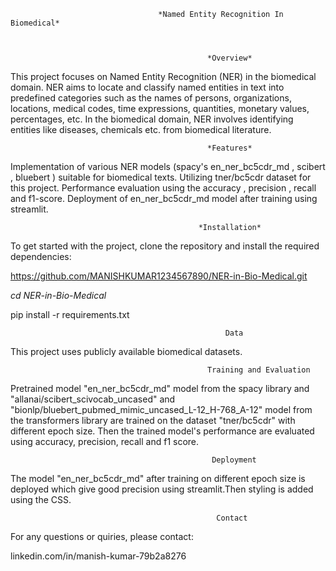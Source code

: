                                      *Named Entity Recognition In Biomedical* 


                                                 
                                                *Overview*

                                                
This project focuses on Named Entity Recognition (NER) in the biomedical domain. NER aims to locate and classify named entities in text into predefined categories such as the names of persons, organizations, locations, medical codes, time expressions, quantities, monetary values, percentages, etc. In the biomedical domain, NER involves identifying entities like diseases, chemicals etc. from biomedical literature.

                                                *Features*

                                                
Implementation of various NER models (spacy's en_ner_bc5cdr_md , scibert , bluebert ) suitable for biomedical texts.
Utilizing tner/bc5cdr dataset for this project.
Performance evaluation using the accuracy , precision , recall and f1-score.
Deployment of en_ner_bc5cdr_md model after training using streamlit.



                                              *Installation*


To get started with the project, clone the repository and install the required dependencies:

https://github.com/MANISHKUMAR1234567890/NER-in-Bio-Medical.git


*cd NER-in-Bio-Medical*


pip install -r requirements.txt




                                                    Data

                                                    
This project uses publicly available biomedical datasets.



                                                Training and Evaluation 

Pretrained model "en_ner_bc5cdr_md" model from the spacy library and "allanai/scibert_scivocab_uncased" and "bionlp/bluebert_pubmed_mimic_uncased_L-12_H-768_A-12" model from the transformers library are trained on the dataset "tner/bc5cdr" with different epoch size. Then the  trained model's performance are evaluated using accuracy, precision, recall and f1 score.


                                                 Deployment


The model "en_ner_bc5cdr_md" after training on different epoch size is deployed which give good precision using streamlit.Then styling is added using the CSS.


                                 


                                                  Contact

For any questions or quiries, please contact:

linkedin.com/in/manish-kumar-79b2a8276
